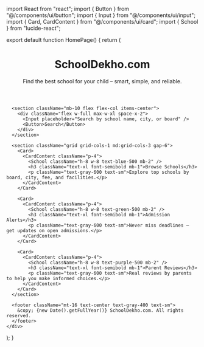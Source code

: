 import React from "react";
import { Button } from "@/components/ui/button";
import { Input } from "@/components/ui/input";
import { Card, CardContent } from "@/components/ui/card";
import { School } from "lucide-react";

export default function HomePage() {
  return (
    <div className="min-h-screen bg-gray-50 p-6">
      <header className="mb-10 text-center">
        <h1 className="text-4xl font-bold mb-2">SchoolDekho.com</h1>
        <p className="text-lg text-gray-600">Find the best school for your child – smart, simple, and reliable.</p>
      </header>

      <section className="mb-10 flex flex-col items-center">
        <div className="flex w-full max-w-xl space-x-2">
          <Input placeholder="Search by school name, city, or board" />
          <Button>Search</Button>
        </div>
      </section>

      <section className="grid grid-cols-1 md:grid-cols-3 gap-6">
        <Card>
          <CardContent className="p-4">
            <School className="h-8 w-8 text-blue-500 mb-2" />
            <h3 className="text-xl font-semibold mb-1">Browse Schools</h3>
            <p className="text-gray-600 text-sm">Explore top schools by board, city, fee, and facilities.</p>
          </CardContent>
        </Card>

        <Card>
          <CardContent className="p-4">
            <School className="h-8 w-8 text-green-500 mb-2" />
            <h3 className="text-xl font-semibold mb-1">Admission Alerts</h3>
            <p className="text-gray-600 text-sm">Never miss deadlines – get updates on open admissions.</p>
          </CardContent>
        </Card>

        <Card>
          <CardContent className="p-4">
            <School className="h-8 w-8 text-purple-500 mb-2" />
            <h3 className="text-xl font-semibold mb-1">Parent Reviews</h3>
            <p className="text-gray-600 text-sm">Real reviews by parents to help you make informed choices.</p>
          </CardContent>
        </Card>
      </section>

      <footer className="mt-16 text-center text-gray-400 text-sm">
        &copy; {new Date().getFullYear()} SchoolDekho.com. All rights reserved.
      </footer>
    </div>
  );
}

